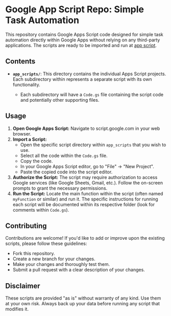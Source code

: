 
# Google App Script Repo: Simple Task Automation

This repository contains Google Apps Script code designed for simple task automation directly within Google Apps without relying on any third-party applications.  The scripts are ready to be imported and run at [app script](https://script.google.com/home).

## Contents

- **`app_scripts/`**: This directory contains the individual Apps Script projects.  Each subdirectory within represents a separate script with its own functionality.

    -  Each subdirectory will have a `Code.gs` file containing the script code and potentially other supporting files.


## Usage

1. **Open Google Apps Script:** Navigate to script.google.com in your web browser.
2. **Import a Script:**  
    - Open the specific script directory within `app_scripts` that you wish to use.
    - Select all the code within the `Code.gs` file.
    - Copy the code.
    - In your Google Apps Script editor, go to "File" -> "New Project".
    - Paste the copied code into the script editor.
3. **Authorize the Script:** The script may require authorization to access Google services (like Google Sheets, Gmail, etc.).  Follow the on-screen prompts to grant the necessary permissions.
4. **Run the Script:** Locate the main function within the script (often named `myFunction` or similar) and run it.  The specific instructions for running each script will be documented within its respective folder (look for comments within `Code.gs`).


## Contributing

Contributions are welcome!  If you'd like to add or improve upon the existing scripts, please follow these guidelines:

- Fork this repository.
- Create a new branch for your changes.
- Make your changes and thoroughly test them.
- Submit a pull request with a clear description of your changes.

## Disclaimer

These scripts are provided "as is" without warranty of any kind.  Use them at your own risk.  Always back up your data before running any script that modifies it.

